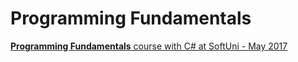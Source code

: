# Programming Fundamentals

[**Programming Fundamentals** course with C# at SoftUni  - May 2017](https://softuni.bg/trainings/1619/programming-fundamentals-may-2017)
